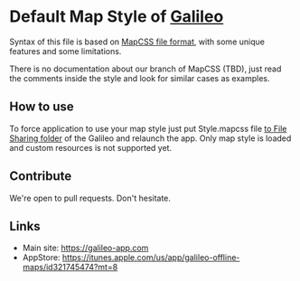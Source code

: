 # Default Map Style of [Galileo](https://galileo-app.com)

Syntax of this file is based on [MapCSS file format](http://mapcss.org), with some unique features and some limitations.

There is no documentation about our branch of MapCSS (TBD), just read the comments inside the style and look for similar cases as examples.

## How to use

To force application to use your map style just put Style.mapcss file [to File Sharing folder](https://support.apple.com/en-us/HT201301) of the Galileo and relaunch the app. Only map style is loaded and custom resources is not supported yet.

## Contribute

We're open to pull requests. Don't hesitate.

## Links

* Main site: https://galileo-app.com
* AppStore: https://itunes.apple.com/us/app/galileo-offline-maps/id321745474?mt=8
